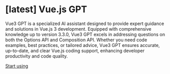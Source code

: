 # [latest] Vue.js GPT

Vue3 GPT is a specialized AI assistant designed to provide expert guidance and solutions in Vue.js 3 development. Equipped with comprehensive knowledge up to version 3.3.0, Vue3 GPT excels in addressing questions on both the Options API and Composition API. Whether you need code examples, best practices, or tailored advice, Vue3 GPT ensures accurate, up-to-date, and clear Vue.js coding support, enhancing developer productivity and code quality.

[Start using](https://chat.openai.com/g/g-LXEGvZLUS)
